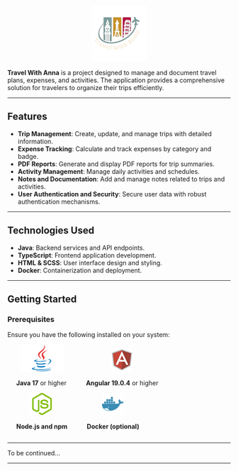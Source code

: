 <div align="center">
  <div style="display: inline-block; text-align: center;">
    <img src="/frontend/travel-with-anna-ui/src/assets/images/twa.png" alt="Java" width="125" height="auto">
  </div>
</div>

**Travel With Anna** is a project designed to manage and document travel plans, expenses, and activities. The application provides a comprehensive solution for travelers to organize their trips efficiently.

---

## Features

- **Trip Management**: Create, update, and manage trips with detailed information.
- **Expense Tracking**: Calculate and track expenses by category and badge.
- **PDF Reports**: Generate and display PDF reports for trip summaries.
- **Activity Management**: Manage daily activities and schedules.
- **Notes and Documentation**: Add and manage notes related to trips and activities.
- **User Authentication and Security**: Secure user data with robust authentication mechanisms.

---

## Technologies Used

- **Java**: Backend services and API endpoints.
- **TypeScript**: Frontend application development.
- **HTML & SCSS**: User interface design and styling.
- **Docker**: Containerization and deployment.

---

## Getting Started

### Prerequisites

Ensure you have the following installed on your system:

<div align="left">
  <div style="display: inline-block; text-align: center; margin: 0 20px;">
    <img src="/backend/travel-with-anna/src/test/resources/images/Java.png" alt="Java" width="100" height="auto">
    <p><strong>Java 17</strong> or higher</p>
  </div>
  <div style="display: inline-block; text-align: center; margin: 0 20px;">
    <img src="/backend/travel-with-anna/src/test/resources/images/Angular.png" alt="Angular" width="50" height="auto">
    <p><strong>Angular 19.0.4</strong> or higher</p>
  </div>
  <div style="display: inline-block; text-align: center; margin: 0 20px;">
    <img src="/backend/travel-with-anna/src/test/resources/images/NodeJs.png" alt="Angular" width="50" height="auto">
    <p><strong>Node.js and npm</strong></p>
  </div>
  <div style="display: inline-block; text-align: center; margin: 0 20px;">
    <img src="/backend/travel-with-anna/src/test/resources/images/Docker.png" alt="Angular" width="50" height="auto">
    <p><strong>Docker (optional)</strong></p>
  </div>
</div>

---

To be continued...

---
